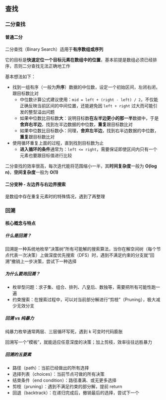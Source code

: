 ## 查找
### 二分查找
#### 普通二分
二分查找（Binary Search）适用于**有序数组或序列**

它的目标是**快速定位一个目标元素在数组中的位置**，基本前提是数组必须已经排序，否则二分查找无法正确地工作

基本想法如下：
* 找到一组有序（一般为**升序**）数据的中位数，设定一个初始区间，左闭右闭，跟目标数比对
    * 中位数计算公式建议使用：`mid = left + (right - left) / 2`，不仅能正确反映当前区间的中间位置，还能避免因 `left + right` 过大而可能引发的整型溢出问题
    * 如果中位数比目标数**大**：说明目标数**在左半边更小的那一半**数据中，于是**舍弃右半边**，找到左半边数据的中位数，**重复**跟目标数比对
    * 如果中位数比目标数**小**：同理，**舍弃左半边**，找到右半边数据的中位数，**重复**跟目标数比对
* 使用循环重复上面的过程，直到找到目标数为止
    * **进入循环的条件**通常为：`left <= right`，需要保证即使区间内只有一个元素也要跟目标值进行比较

二分查找的效率很高，每次迭代能将范围缩小一半，其**时间复杂度**一般为 **O(log n)**，**空间复杂度**一般为 **O(1)**

#### 二分变种 - 左边界与右边界搜索
是数组中存在重复元素时的特殊情况，遇到了再整理

### 回溯
#### 核心概念与特点
##### 什么是回溯？
回溯是一种系统地枚举“决策树”所有可能解的搜索算法，当你在解空间树（每个节点代表一次决策）上做深度优先搜索（DFS）时，遇到不满足约束的分支就“回溯”撤销上一步决策，尝试下一种选择

##### 为什么要用回溯？

* 枚举型问题：求子集、组合、排列、八皇后、数独等，需要把所有可能性跑一遍
* 约束搜索：在搜索过程中，可以对当前部分解进行“剪枝”（Pruning），极大减少无效分支

##### 回溯 vs 纯暴力

纯暴力枚举通常两层、三层循环写死，遇到 k 可变时代码膨胀

回溯写一个“模板”，就能适应任意深度的决策；加上剪枝，效率往往远胜暴力

##### 回溯的五要素

* 路径（path）：当前已经做出的所有选择
* 选择列表（choices）：当前节点可做的所有决策
* 结束条件（end condition）：路径凑满、或无更多选择
* 剪枝（pruning）：遇到不满足约束的部分解，提前 return
* 回退（backtrack）：在递归完成后，撤销最后的选择，尝试下一个